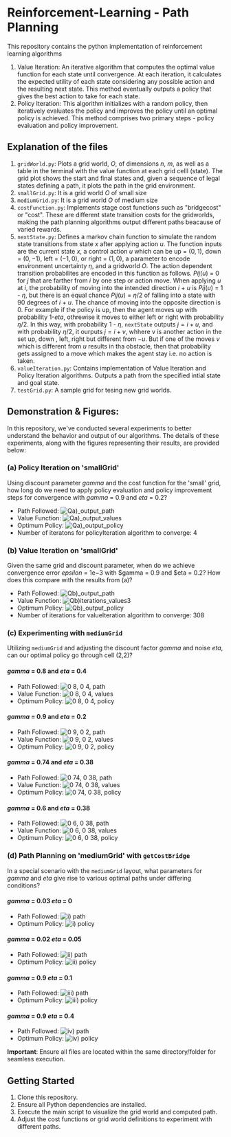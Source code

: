 # Reinforcement-Learning - Path Planning 
This repository contains the python implementation of reinforcement learning algorithms 

1. Value Iteration: An iterative algorithm that computes the optimal value function for each state until convergence. At each iteration, it calculates the expected utility of each state considering any possible action and the resulting next state. This method eventually outputs a policy that gives the best action to take for each state.
2. Policy Iteration: This algorithm initializes with a random policy, then iteratively evaluates the policy and improves the policy until an optimal policy is achieved. This method comprises two primary steps - policy evaluation and policy improvement.


## Explanation of the files

1. `gridWorld.py`: Plots a grid world, $O$, of dimensions $n$, $m$, as well as a table in the terminal with the value function at each grid celll (state). The grid plot shows the start and final states and, given a sequence of legal states defining a path, it plots the path in the grid environment.
2. `smallGrid.py`: It is a grid world $O$ of small size
3. `mediumGrid.py`: It is a grid world $O$ of medium size
4. `costFunction.py`: Implements stage cost functions such as "bridgecost" or "cost". These are different state transition costs for the gridworlds, making the path planning algorithms output different paths beacause of varied rewards. 
5. `nextState.py`: Defines a markov chain function to simulate the random state transitions from state $x$ after applying action $u$. The function inputs are the current state $x$, a control action $u$ which can be up = $(0, 1)$, down = $(0, -1)$, left = $(-1, 0)$, or  right = $(1, 0)$, a parameter to encode environment uncertainty $\eta$, and a gridworld $O$. The action dependent transition probabilites are encoded in this function as follows. $Pij(u)$ = 0 for $j$ that are farther from $i$ by one step or action move. When applying $u$ at $i$, the probability of moving into the intended direction $i$ + $u$ is $Pij(u)$ = $1$ - $\eta$, but there is an equal chance $Pij(u)$ = $\eta/2$ of falling into a state with 90 degrees of $i$ + $u$. The chance of moving into the opposite direction is $0$. For example if the policy is up, then the agent moves up with probability $1$-$eta$, othrewise it moves to either left or right with probability $\eta/2$. In this way, with probability $1$ - $\eta$, `nextState` outputs $j = i +  u$, and with probability $\eta/2$, it ourputs $j = i + v$, whhere v is another action in the set up, down , left, right but different from $-u$. But if one of the moves $v$ which is different from $u$ results in tha obstacle, then that probability gets assigned to a move which makes the agent stay i.e. no action is taken.
7. `valueIteration.py`: Contains implementation of Value Iteration and Policy Iteration algorithms. Outputs a path from the specified intial state and goal state.
8. `testGrid.py`: A sample grid for tesing new grid worlds. 

## Demonstration & Figures: 
In this repository, we've conducted several experiments to better understand the behavior and output of our algorithms. The details of these experiments, along with the figures representing their results, are provided below:
### (a) Policy Iteration on 'smallGrid'
Using discount parameter $gamma$ and the cost function for the 'small' grid, how long do we need to apply policy evaluation and policy improvement steps for convergence with $gamma$ = 0.9 and $eta$ = 0.2?
- Path Followed: ![Qa)_output_path](https://github.com/MihirMK17/Reinforcement-Learning-Path-Planning/assets/123691876/fb6bcc47-117e-487d-9cfe-de8b438dd214)
- Value Function: ![Qa)_output_values](https://github.com/MihirMK17/Reinforcement-Learning-Path-Planning/assets/123691876/1a336c5c-5a24-44ae-880c-07e59415f03c)
- Optimum Policy: ![Qa)_output_policy](https://github.com/MihirMK17/Reinforcement-Learning-Path-Planning/assets/123691876/38e0baa7-2a4c-4b2d-b2d9-bd0fee9f827c)
- Number of iteratons for policyIteration algorithm to converge: 4

### (b) Value Iteration on 'smallGrid'
Given the same grid and discount parameter, when do we achieve convergence error $epsilon$ = 1e−3 with $gamma = 0.9 and $eta = 0.2? How does this compare with the results from (a)?
- Path Followed: ![Qb)_output_path](https://github.com/MihirMK17/Reinforcement-Learning-Path-Planning/assets/123691876/04baaff6-ea84-4074-8513-d6c4db5795a6)
- Value Function: ![Qb)iterations_values3](https://github.com/MihirMK17/Reinforcement-Learning-Path-Planning/assets/123691876/1ec8601b-34b4-42e7-acb3-4fc599fe3a3d)
- Optimum Policy: ![Qb)_output_policy](https://github.com/MihirMK17/Reinforcement-Learning-Path-Planning/assets/123691876/84735b59-d45e-4d84-a082-b526edb569ab)
- Number of iterations for valueIteration algorithm to converge: 308

### (c) Experimenting with `mediumGrid`
Utilizing `mediumGrid` and adjusting the discount factor $gamma$ and noise $eta$, can our optimal policy go through cell (2,2)?
#### $gamma$ = 0.8 and $eta$ = 0.4
- Path Followed: ![0 8, 0 4, path](https://github.com/MihirMK17/Reinforcement-Learning-Path-Planning/assets/123691876/c7fcaea5-2d7f-4ca0-b638-27ff82ea2da8)
- Value Function: ![0 8, 0 4, values](https://github.com/MihirMK17/Reinforcement-Learning-Path-Planning/assets/123691876/b67ef9fe-5007-4f00-b8aa-66bf248cfe94)
- Optimum Policy: ![0 8, 0 4, policy](https://github.com/MihirMK17/Reinforcement-Learning-Path-Planning/assets/123691876/11a3fe54-ef11-4f43-acb4-1983cd228bec)
  
#### $gamma$ = 0.9 and $eta$ = 0.2
- Path Followed: ![0 9, 0 2, path](https://github.com/MihirMK17/Reinforcement-Learning-Path-Planning/assets/123691876/198ad06b-94fe-4a5e-84e8-234dde946e4a)
- Value Function: ![0 9, 0 2, values](https://github.com/MihirMK17/Reinforcement-Learning-Path-Planning/assets/123691876/473591bd-38c7-464e-948f-5360b39ccc17)
- Optimum Policy: ![0 9, 0 2, policy](https://github.com/MihirMK17/Reinforcement-Learning-Path-Planning/assets/123691876/07338701-d896-4763-a987-4e7eebc70317)
  
#### $gamma$ = 0.74 and $eta$ = 0.38
- Path Followed: ![0 74, 0 38, path](https://github.com/MihirMK17/Reinforcement-Learning-Path-Planning/assets/123691876/b6c4c469-b251-4638-b7e3-4c67ec26b5ff)
- Value Function: ![0 74, 0 38, values](https://github.com/MihirMK17/Reinforcement-Learning-Path-Planning/assets/123691876/b33bb490-7b10-475d-98f3-b7adeba7d670)
- Optimum Policy: ![0 74, 0 38, policy](https://github.com/MihirMK17/Reinforcement-Learning-Path-Planning/assets/123691876/41c4ff92-c964-42a8-a81e-2d925daac878)
  
#### $gamma$ = 0.6 and $eta$ = 0.38
- Path Followed: ![0 6, 0 38, path](https://github.com/MihirMK17/Reinforcement-Learning-Path-Planning/assets/123691876/6eb9fce4-c7db-4ca8-b66a-e05b2481bb97)
- Value Function: ![0 6, 0 38, values](https://github.com/MihirMK17/Reinforcement-Learning-Path-Planning/assets/123691876/f72f0da1-9cec-4e5a-b68a-7d2b27f23baf)
- Optimum Policy: ![0 6, 0 38, policy](https://github.com/MihirMK17/Reinforcement-Learning-Path-Planning/assets/123691876/e3160217-3486-4e75-863a-45d4ab3fb87c)

### (d) Path Planning on 'mediumGrid' with `getCostBridge`
In a special scenario with the `mediumGrid` layout, what parameters for $gamma$ and $eta$ give rise to various optimal paths under differing conditions?
#### $gamma$ = 0.03 $eta$ = 0
- Path Followed: ![i) path](https://github.com/MihirMK17/Reinforcement-Learning-Path-Planning/assets/123691876/f780cc4c-a5a7-4c44-9cb6-9f43db576fa8)
- Optimum Policy: ![i) policy](https://github.com/MihirMK17/Reinforcement-Learning-Path-Planning/assets/123691876/13c6d85e-7e49-494e-a564-9df3546c3ec8)

#### $gamma$ = 0.02 $eta$ = 0.05
- Path Followed: ![ii) path](https://github.com/MihirMK17/Reinforcement-Learning-Path-Planning/assets/123691876/bee645ad-2b5e-482a-b6bf-d8d816086d44)
- Optimum Policy: ![ii) policy](https://github.com/MihirMK17/Reinforcement-Learning-Path-Planning/assets/123691876/05c36215-02eb-43a2-9f57-b3fa941bffb5)

#### $gamma$ = 0.9 $eta$ = 0.1
- Path Followed: ![iii) path](https://github.com/MihirMK17/Reinforcement-Learning-Path-Planning/assets/123691876/807b2c42-451a-43eb-ac69-cfda5de6f638)
- Optimum Policy: ![iii) policy](https://github.com/MihirMK17/Reinforcement-Learning-Path-Planning/assets/123691876/d0da9711-755a-43c6-92fd-6eef68223fd7)

#### $gamma$ = 0.9 $eta$ = 0.4
- Path Followed: ![iv) path](https://github.com/MihirMK17/Reinforcement-Learning-Path-Planning/assets/123691876/4f1d98c9-b454-4b8d-8f67-173ab3750ae3)
- Optimum Policy: ![iv) policy](https://github.com/MihirMK17/Reinforcement-Learning-Path-Planning/assets/123691876/1334ad37-8855-47ff-a93c-d12dd281ec95)
  
**Important**: Ensure all files are located within the same directory/folder for seamless execution.

## Getting Started

1. Clone this repository.
2. Ensure all Python dependencies are installed.
3. Execute the main script to visualize the grid world and computed path.
4. Adjust the cost functions or grid world definitions to experiment with different paths.
